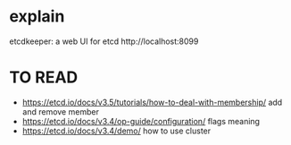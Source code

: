 # explain

etcdkeeper: a web UI for etcd
http://localhost:8099



# TO READ


- https://etcd.io/docs/v3.5/tutorials/how-to-deal-with-membership/ add and remove member
- https://etcd.io/docs/v3.4/op-guide/configuration/ flags meaning
- https://etcd.io/docs/v3.4/demo/ how to use cluster


